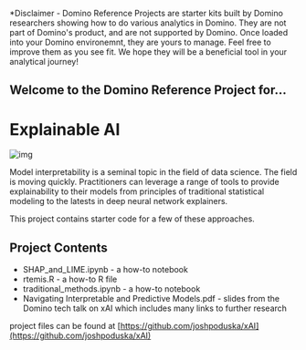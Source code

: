 *Disclaimer - Domino Reference Projects are starter kits built by Domino researchers showing how to do various analytics in Domino. They are not part of Domino's product, and are not supported by Domino. Once loaded into your Domino environemnt, they are yours to manage. Feel free to improve them as you see fit. We hope they will be a beneficial tool in your analytical journey! 

## Welcome to the Domino Reference Project for...

# Explainable AI

![img](https://try.dominodatalab.com/u/joshpoduska/xAI/raw/37ccd27174213619558f2973ae7d3ac3890cc5f5/scratch/blackbox.png?inline=true)

Model interpretability is a seminal topic in the field of data science. 
The field is moving quickly. Practitioners can leverage a range of tools to provide 
explainability to their models from principles of traditional statistical modeling to the latests in deep neural 
network explainers.

This project contains starter code for a few of these approaches.

## Project Contents

* SHAP_and_LIME.ipynb  -  a how-to notebook
* rtemis.R  -  a how-to R file
* traditional_methods.ipynb  -  a how-to notebook
* Navigating Interpretable and Predictive Models.pdf  -  slides from the Domino tech talk on xAI which includes many links to further research

project files can be found at [https://github.com/joshpoduska/xAI](https://github.com/joshpoduska/xAI)